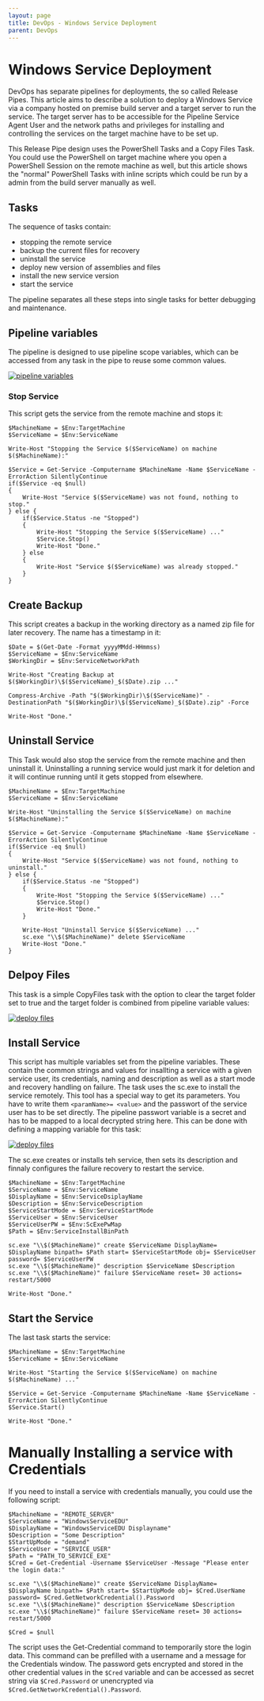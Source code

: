 ```yaml
---
layout: page
title: DevOps - Windows Service Deployment
parent: DevOps
---
```


# Windows Service Deployment

DevOps has separate pipelines for deployments, the so called Release Pipes. This article aims to describe a solution to deploy a Windows Service via a company hosted on premise build server and a target server to run the service. The target server has to be accessible for the Pipeline Service Agent User and the network paths and privileges for installing and controlling the services on the target machine have to be set up.

This Release Pipe design uses the PowerShell Tasks and a Copy Files Task. You could use the PowerShell on target machine where you open a PowerShell Session on the remote machine as well, but this article shows the "normal" PowerShell Tasks with inline scripts which could be run by a admin from the build server manually as well.


## Tasks

The sequence of tasks contain:

* stopping the remote service
* backup the current files for recovery
* uninstall the service
* deploy new version of assemblies and files
* install the new service version
* start the service

The pipeline separates all these steps into single tasks for better debugging and maintenance.


## Pipeline variables

The pipeline is designed to use pipeline scope variables, which can be accessed from any task in the pipe to reuse some common values.

[![pipeline variables](/assets/images/articles/DevOps/DevOps_win_service_pipeVars.png)](/assets/images/articles/DevOps/DevOps_win_service_pipeVars.png)


### Stop Service

This script gets the service from the remote machine and stops it:

```shell
$MachineName = $Env:TargetMachine
$ServiceName = $Env:ServiceName

Write-Host "Stopping the Service $($ServiceName) on machine $($MachineName):"

$Service = Get-Service -Computername $MachineName -Name $ServiceName -ErrorAction SilentlyContinue
if($Service -eq $null)
{
    Write-Host "Service $($ServiceName) was not found, nothing to stop."
} else {
    if($Service.Status -ne "Stopped") 
	{
		Write-Host "Stopping the Service $($ServiceName) ..."
		$Service.Stop()
		Write-Host "Done."
	} else 
    {
        Write-Host "Service $($ServiceName) was already stopped."
    }
}
```

## Create Backup

This script creates a backup in the working directory as a named zip file for later recovery. The name has a timestamp in it:

```shell
$Date = $(Get-Date -Format yyyyMMdd-HHmmss)
$ServiceName = $Env:ServiceName
$WorkingDir = $Env:ServiceNetworkPath

Write-Host "Creating Backup at $($WorkingDir)\$($ServiceName)_$($Date).zip ..."

Compress-Archive -Path "$($WorkingDir)\$($ServiceName)" -DestinationPath "$($WorkingDir)\$($ServiceName)_$($Date).zip" -Force

Write-Host "Done."
```


## Uninstall Service

This Task would also stop the service from the remote machine and then uninstall it. Uninstalling a running service would just mark it for deletion and it will continue running until it gets stopped from elsewhere.

```shell
$MachineName = $Env:TargetMachine
$ServiceName = $Env:ServiceName

Write-Host "Uninstalling the Service $($ServiceName) on machine $($MachineName):"

$Service = Get-Service -Computername $MachineName -Name $ServiceName -ErrorAction SilentlyContinue
if($Service -eq $null)
{
    Write-Host "Service $($ServiceName) was not found, nothing to uninstall."
} else {
    if($Service.Status -ne "Stopped") 
	{
		Write-Host "Stopping the Service $($ServiceName) ..."
		$Service.Stop()
		Write-Host "Done."
	}
	
	Write-Host "Uninstall Service $($ServiceName) ..."
	sc.exe "\\$($MachineName)" delete $ServiceName
	Write-Host "Done."
}
```


## Delpoy Files

This task is a simple CopyFiles task with the option to clear the target folder set to true and the target folder is combined from pipeline variable values:

[![deploy files](/assets/images/articles/DevOps/DevOps_win_Service_deployFiles.png)](/assets/images/articles/DevOps/DevOps_win_Service_deployFiles.png)


## Install Service

This script has multiple variables set from the pipeline variables. These contain the common strings and values for insallting a service with a given service user, its credentials, naming and description as well as a start mode and recovery handling on failure. The task uses the sc.exe to install the service remotely. This tool has a special way to get its parameters. You have to write them `<paramName>= <value>` and the passwort of the service user has to be set directly. 
The pipeline passwort variable is a secret and has to be mapped to a local decrypted string here. This can be done with defining a mapping variable for this task:

[![deploy files](/assets/images/articles/DevOps/DevOps_win_service_pwmap.png)](/assets/images/articles/DevOps/DevOps_win_service_pwmap.png)

The sc.exe creates or installs teh service, then sets its description and finnaly configures the failure recovery to restart the service.

```shell
$MachineName = $Env:TargetMachine
$ServiceName = $Env:ServiceName
$DisplayName = $Env:ServiceDsiplayName
$Description = $Env:ServiceDescription
$ServiceStartMode = $Env:ServiceStartMode
$ServiceUser = $Env:ServiceUser
$ServiceUserPW = $Env:ScExePwMap
$Path = $Env:ServiceInstallBinPath

sc.exe "\\$($MachineName)" create $ServiceName DisplayName= $DisplayName binpath= $Path start= $ServiceStartMode obj= $ServiceUser password= $ServiceUserPW
sc.exe "\\$($MachineName)" description $ServiceName $Description
sc.exe "\\$($MachineName)" failure $ServiceName reset= 30 actions= restart/5000

Write-Host "Done."
```


## Start the Service

The last task starts the service:

```shell
$MachineName = $Env:TargetMachine
$ServiceName = $Env:ServiceName

Write-Host "Starting the Service $($ServiceName) on machine $($MachineName) ..."

$Service = Get-Service -Computername $MachineName -Name $ServiceName -ErrorAction SilentlyContinue
$Service.Start()

Write-Host "Done."
```


# Manually Installing a service with Credentials

If you need to install a service with credentials manually, you could use the following script:

```shell
$MachineName = "REMOTE_SERVER"
$ServiceName = "WindowsServiceEDU"  
$DisplayName = "WindowsServiceEDU Displayname"
$Description = "Some Description"	
$StartUpMode = "demand"
$ServiceUser = "SERVICE_USER"
$Path = "PATH_TO_SERVICE_EXE"
$Cred = Get-Credential -Username $ServiceUser -Message "Please enter the login data:"

sc.exe "\\$($MachineName)" create $ServiceName DisplayName= $DisplayName binpath= $Path start= $StartUpMode obj= $Cred.UserName password= $Cred.GetNetworkCredential().Password
sc.exe "\\$($MachineName)" description $ServiceName $Description
sc.exe "\\$($MachineName)" failure $ServiceName reset= 30 actions= restart/5000

$Cred = $null
```

The script uses the Get-Credential command to temporarily store the login data. This command can be prefilled with a username and a message for the Credentials window. The password gets encrypted and stored in the other credential values in the `$Cred` variable and can be accessed as secret string via `$Cred.Password` or unencrypted via `$Cred.GetNetworkCredential().Password`.